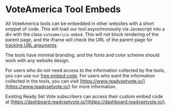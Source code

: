 # VoteAmerica Tool Embeds

All VoteAmerica tools can be embedded in other websites with a short snippet of code. This will load our tool asynchronously via Javascript into a div with the class `voteamerica-embed`. This will not block rendering of the parent page, and the iframe will check the URL of the parent page for [tracking URL arguments](/embed/tracking/).

The tools have minimal branding, and the fonts and color scheme should work with any website design.

For users who do not need access to the information collected by the tools, you can use our [free embed code](https://www.voteamerica.com/embeds/). For users who want the information collected in the tools, you can visit [https://www.readysetvote.io/](https://www.readysetvote.io/) for more information.

Existing Ready Set Vote subscribers can access their custom embed code at [https://dashboard.readysetvote.io/](https://dashboard.readysetvote.io/).
